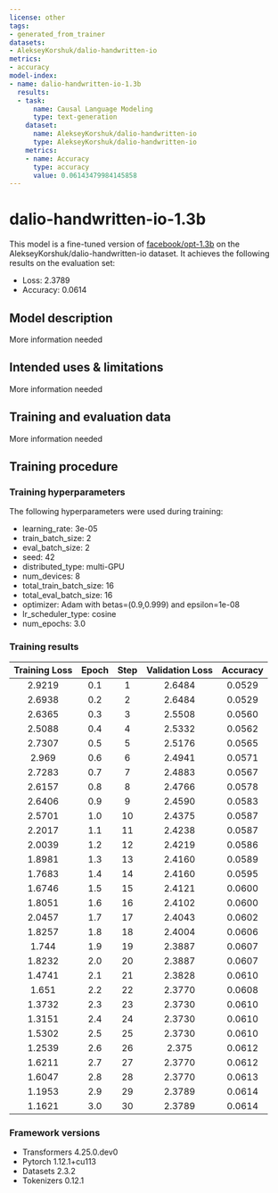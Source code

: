 ```yaml
---
license: other
tags:
- generated_from_trainer
datasets:
- AlekseyKorshuk/dalio-handwritten-io
metrics:
- accuracy
model-index:
- name: dalio-handwritten-io-1.3b
  results:
  - task:
      name: Causal Language Modeling
      type: text-generation
    dataset:
      name: AlekseyKorshuk/dalio-handwritten-io
      type: AlekseyKorshuk/dalio-handwritten-io
    metrics:
    - name: Accuracy
      type: accuracy
      value: 0.06143479984145858
---
```


<!-- This model card has been generated automatically according to the information the Trainer had access to. You
should probably proofread and complete it, then remove this comment. -->

# dalio-handwritten-io-1.3b

This model is a fine-tuned version of [facebook/opt-1.3b](https://huggingface.co/facebook/opt-1.3b) on the AlekseyKorshuk/dalio-handwritten-io dataset.
It achieves the following results on the evaluation set:
- Loss: 2.3789
- Accuracy: 0.0614

## Model description

More information needed

## Intended uses & limitations

More information needed

## Training and evaluation data

More information needed

## Training procedure

### Training hyperparameters

The following hyperparameters were used during training:
- learning_rate: 3e-05
- train_batch_size: 2
- eval_batch_size: 2
- seed: 42
- distributed_type: multi-GPU
- num_devices: 8
- total_train_batch_size: 16
- total_eval_batch_size: 16
- optimizer: Adam with betas=(0.9,0.999) and epsilon=1e-08
- lr_scheduler_type: cosine
- num_epochs: 3.0

### Training results

| Training Loss | Epoch | Step | Validation Loss | Accuracy |
|:-------------:|:-----:|:----:|:---------------:|:--------:|
| 2.9219        | 0.1   | 1    | 2.6484          | 0.0529   |
| 2.6938        | 0.2   | 2    | 2.6484          | 0.0529   |
| 2.6365        | 0.3   | 3    | 2.5508          | 0.0560   |
| 2.5088        | 0.4   | 4    | 2.5332          | 0.0562   |
| 2.7307        | 0.5   | 5    | 2.5176          | 0.0565   |
| 2.969         | 0.6   | 6    | 2.4941          | 0.0571   |
| 2.7283        | 0.7   | 7    | 2.4883          | 0.0567   |
| 2.6157        | 0.8   | 8    | 2.4766          | 0.0578   |
| 2.6406        | 0.9   | 9    | 2.4590          | 0.0583   |
| 2.5701        | 1.0   | 10   | 2.4375          | 0.0587   |
| 2.2017        | 1.1   | 11   | 2.4238          | 0.0587   |
| 2.0039        | 1.2   | 12   | 2.4219          | 0.0586   |
| 1.8981        | 1.3   | 13   | 2.4160          | 0.0589   |
| 1.7683        | 1.4   | 14   | 2.4160          | 0.0595   |
| 1.6746        | 1.5   | 15   | 2.4121          | 0.0600   |
| 1.8051        | 1.6   | 16   | 2.4102          | 0.0600   |
| 2.0457        | 1.7   | 17   | 2.4043          | 0.0602   |
| 1.8257        | 1.8   | 18   | 2.4004          | 0.0606   |
| 1.744         | 1.9   | 19   | 2.3887          | 0.0607   |
| 1.8232        | 2.0   | 20   | 2.3887          | 0.0607   |
| 1.4741        | 2.1   | 21   | 2.3828          | 0.0610   |
| 1.651         | 2.2   | 22   | 2.3770          | 0.0608   |
| 1.3732        | 2.3   | 23   | 2.3730          | 0.0610   |
| 1.3151        | 2.4   | 24   | 2.3730          | 0.0610   |
| 1.5302        | 2.5   | 25   | 2.3730          | 0.0610   |
| 1.2539        | 2.6   | 26   | 2.375           | 0.0612   |
| 1.6211        | 2.7   | 27   | 2.3770          | 0.0612   |
| 1.6047        | 2.8   | 28   | 2.3770          | 0.0613   |
| 1.1953        | 2.9   | 29   | 2.3789          | 0.0614   |
| 1.1621        | 3.0   | 30   | 2.3789          | 0.0614   |


### Framework versions

- Transformers 4.25.0.dev0
- Pytorch 1.12.1+cu113
- Datasets 2.3.2
- Tokenizers 0.12.1
